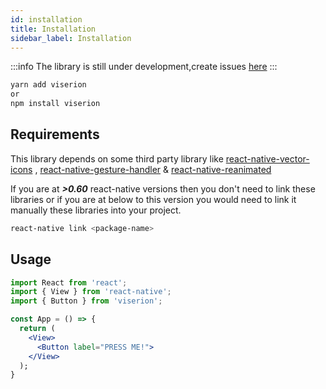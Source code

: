 ```yaml
---
id: installation
title: Installation
sidebar_label: Installation
---
```


:::info
The library is still under development,create issues [here](https://github.com/Groww/viserion/issues/new)
:::

```bash
yarn add viserion
or
npm install viserion
```

## Requirements

This library depends on some third party library like [react-native-vector-icons](https://github.com/oblador/react-native-vector-icons#installation) , [react-native-gesture-handler](https://docs.swmansion.com/react-native-gesture-handler/docs/#installation) & [react-native-reanimated](https://docs.swmansion.com/react-native-reanimated/docs/getting_started)

If you are at **_>0.60_** react-native versions then you don't need to link these libraries or if you are at below to this version you would need to link it manually these libraries into your project.

```bash
react-native link <package-name>
```

## Usage

```jsx
import React from 'react';
import { View } from 'react-native';
import { Button } from 'viserion';

const App = () => {
  return (
    <View>
      <Button label="PRESS ME!">
    </View>
  );
}

```
